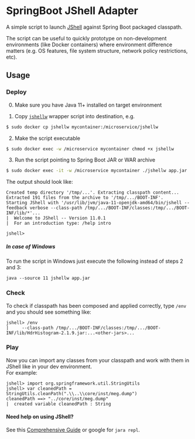 # SpringBoot JShell Adapter
A simple script to launch [JShell](http://openjdk.java.net/jeps/222) against Spring Boot packaged classpath.  

The script can be useful to quickly prototype on non-development environments (like Docker containers) where environment difference matters (e.g. OS features, file system structure, network policy restrictions, etc).

## Usage
### Deploy

0. Make sure you have Java 11+ installed on target environment

1. Copy [`jshellw`](https://github.com/Toparvion/springboot-jshell-adapter/blob/master/jshellw) wrapper script into destination, e.g.
```bash
$ sudo docker cp jshellw mycontainer:/microservice/jshellw
```

2. Make the script executable
```bash
$ sudo docker exec -w /microservice mycontainer chmod +x jshellw
```

3. Run the script pointing to Spring Boot JAR or WAR archive 
```bash
$ sudo docker exec -it -w /microservice mycontainer ./jshellw app.jar
```

The output should look like:
```text
Created temp directory '/tmp/...'. Extracting classpath content...
Extracted 191 files from the archive to '/tmp/.../BOOT-INF'.
Starting JShell with '/usr/lib/jvm/java-11-openjdk-amd64/bin/jshell --feedback verbose --class-path /tmp/.../BOOT-INF/classes:/tmp/.../BOOT-INF/lib/*'...
|  Welcome to JShell -- Version 11.0.1
|  For an introduction type: /help intro

jshell>
```
##### In case of Windows
To run the script in Windows just execute the following instead of
steps 2 and 3:
```
java --source 11 jshellw app.jar
```

### Check
To check if classpath has been composed and applied correctly, type `/env` and you should see something like:
```text
jshell> /env
|     --class-path /tmp/.../BOOT-INF/classes:/tmp/.../BOOT-INF/lib/HdrHistogram-2.1.9.jar:...<other-jars>...
```

### Play
Now you can import any classes from your classpath and work with them in JShell like in your dev environment.  
For example:
```
jshell> import org.springframework.util.StringUtils
jshell> var cleanedPath = StringUtils.cleanPath(".\\..\\core/inst/meg.dump")
cleanedPath ==> "../core/inst/meg.dump"
|  created variable cleanedPath : String
```
#### Need help on using JShell?
See this [Comprehensive Guide](https://www.infoq.com/articles/jshell-java-repl) or google for `jara repl`.
